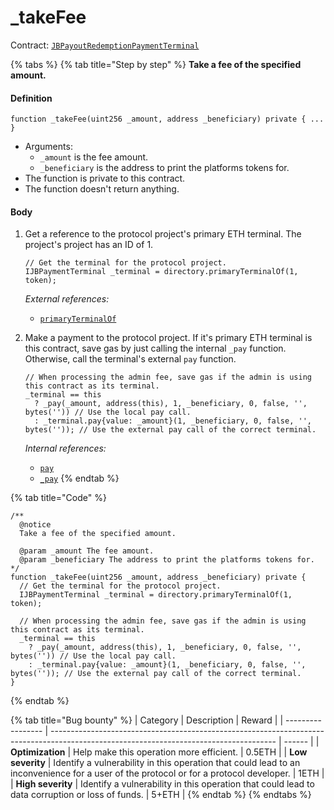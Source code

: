 # \_takeFee

Contract: [`JBPayoutRedemptionPaymentTerminal`](../)​‌

{% tabs %}
{% tab title="Step by step" %}
**Take a fee of the specified amount.**

#### Definition

```solidity
function _takeFee(uint256 _amount, address _beneficiary) private { ... }
```

* Arguments:
  * `_amount` is the fee amount.
  * `_beneficiary` is the address to print the platforms tokens for.
* The function is private to this contract.
* The function doesn't return anything.

#### Body

1.  Get a reference to the protocol project's primary ETH terminal. The project's project has an ID of 1.

    ```solidity
    // Get the terminal for the protocol project.
    IJBPaymentTerminal _terminal = directory.primaryTerminalOf(1, token);
    ```

    _External references:_

    * [`primaryTerminalOf`](../../../jbdirectory/read/primaryterminalof.md)
2.  Make a payment to the protocol project. If it's primary ETH terminal is this contract, save gas by just calling the internal `_pay` function. Otherwise, call the terminal's external `pay` function.

    ```solidity
    // When processing the admin fee, save gas if the admin is using this contract as its terminal.
    _terminal == this
      ? _pay(_amount, address(this), 1, _beneficiary, 0, false, '', bytes('')) // Use the local pay call.
      : _terminal.pay{value: _amount}(1, _beneficiary, 0, false, '', bytes('')); // Use the external pay call of the correct terminal.
    ```

    _Internal references:_

    * [`pay`](pay.md)
    * [`_pay`](\_pay.md)
{% endtab %}

{% tab title="Code" %}
```solidity
/**
  @notice
  Take a fee of the specified amount.

  @param _amount The fee amount.
  @param _beneficiary The address to print the platforms tokens for.
*/
function _takeFee(uint256 _amount, address _beneficiary) private {
  // Get the terminal for the protocol project.
  IJBPaymentTerminal _terminal = directory.primaryTerminalOf(1, token);

  // When processing the admin fee, save gas if the admin is using this contract as its terminal.
  _terminal == this
    ? _pay(_amount, address(this), 1, _beneficiary, 0, false, '', bytes('')) // Use the local pay call.
    : _terminal.pay{value: _amount}(1, _beneficiary, 0, false, '', bytes('')); // Use the external pay call of the correct terminal.
}
```
{% endtab %}

{% tab title="Bug bounty" %}
| Category          | Description                                                                                                                            | Reward |
| ----------------- | -------------------------------------------------------------------------------------------------------------------------------------- | ------ |
| **Optimization**  | Help make this operation more efficient.                                                                                               | 0.5ETH |
| **Low severity**  | Identify a vulnerability in this operation that could lead to an inconvenience for a user of the protocol or for a protocol developer. | 1ETH   |
| **High severity** | Identify a vulnerability in this operation that could lead to data corruption or loss of funds.                                        | 5+ETH  |
{% endtab %}
{% endtabs %}

